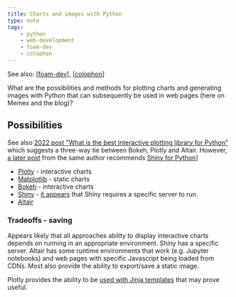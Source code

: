 ```yaml
---
title: Charts and images with Python
type: note
tags: 
    - python
    - web-development
    - foam-dev
    - colophon
---
```


See also: [[foam-dev]], [[colophon]]

What are the possibilities and methods for plotting charts and generating images with Python that can subsequently be used in web pages (here on Memex and the blog)?

## Possibilities

See also [2022 post "What is the best interactive plotting library for Python"](https://sites.northwestern.edu/researchcomputing/2022/02/03/what-is-the-best-interactive-plotting-package-in-python/) which suggests a three-way tie between Bokeh, Plotly and Altair. However, [a later post](https://sites.northwestern.edu/researchcomputing/2023/04/12/experimenting-with-shiny-for-python/) from the same author recommends [Shiny for Python](https://shiny.posit.co/py/)]

- [Plotly](https://plotly.com/python/) - interactive charts
- [Matplotlib](https://matplotlib.org/) - static charts
- [Bokeh](https://bokeh.org) - interactive charts
- [Shiny](https://shiny.posit.co/py/) - [it appears](https://rstudio.github.io/cheatsheets/html/shiny-python.html) that Shiny requires a specific server to run.
- [Altair](https://altair-viz.github.io)

### Tradeoffs - saving

Appears likely that all approaches ability to display interactive charts depends on running in an appropriate environment. Shiny has a specific server. Altair has some runtime environments that work (e.g. Jupyter notebooks) and web pages with specific Javascript being loaded from CDNs. Most also provide the ability to export/save a static image.

Plotly provides the ability to be [used with Jinja templates](https://plotly.com/python/interactive-html-export/#inserting-plotly-output-into-html-using-a-jinja2-template) that may prove useful.


[//begin]: # "Autogenerated link references for markdown compatibility"
[foam-dev]: foam-dev "Explorations in Foam development"
[colophon]: ../../../colophon/colophon "About (Colophon)"
[//end]: # "Autogenerated link references"